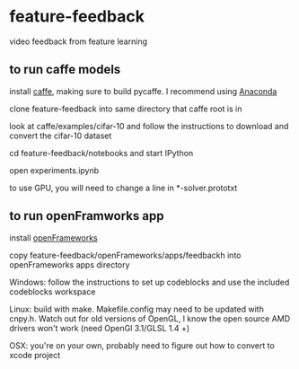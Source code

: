 # feature-feedback
video feedback from feature learning

## to run caffe models

install [caffe][1], making sure to build pycaffe. I recommend using [Anaconda][2]

clone feature-feedback into same directory that caffe root is in

look at caffe/examples/cifar-10 and follow the instructions to download and convert the cifar-10 dataset

cd feature-feedback/notebooks and start IPython

open experiments.ipynb

to use GPU, you will need to change a line in *-solver.prototxt

## to run openFramworks app

install [openFrameworks][3]

copy feature-feedback/openFrameworks/apps/feedbackh into openFrameworks apps directory

Windows: follow the instructions to set up codeblocks and use the included codeblocks workspace

Linux: build with make. Makefile.config may need to be updated with cnpy.h. Watch out for old versions of OpenGL, I know the open source AMD drivers won't work (need OpenGl 3.1/GLSL 1.4 +)

OSX: you're on your own, probably need to figure out how to convert to xcode project


[1]: http://caffe.berkeleyvision.org/ "Caffe Deep learning framework by the BVLC"

[2]: https://store.continuum.io/cshop/anaconda/ "Anaconda scientific computing Python distribution"

[3]: http://openframeworks.cc "openFrameworks c++ toolkit for creative coding"